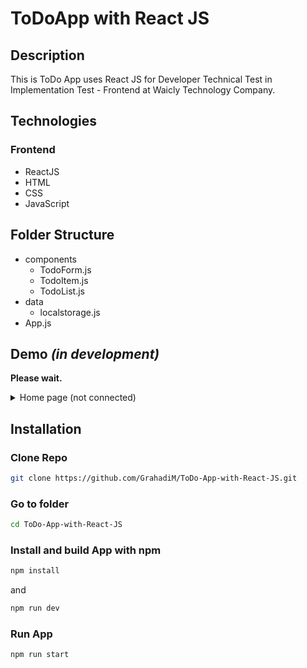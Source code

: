 # ToDoApp with React JS
## Description
This is ToDo App uses React JS for Developer Technical Test in Implementation Test - Frontend at Waicly Technology Company.

## Technologies
### Frontend
- ReactJS
- HTML
- CSS
- JavaScript

## Folder Structure
- components
  - TodoForm.js
  - TodoItem.js
  - TodoList.js  
- data
  - localstorage.js
- App.js

## Demo *(in development)*
<b>Please wait.</b>

<details>
	<summary>Home page (not connected)</summary>
	
![Home Not Logged In](public/assets/home_not_logged_in.png)
</details>

## Installation
### Clone Repo

```bash
git clone https://github.com/GrahadiM/ToDo-App-with-React-JS.git
```
### Go to folder

```bash
cd ToDo-App-with-React-JS
```
### Install and build App with npm

```bash
npm install
```
and
```bash
npm run dev
```
### Run App

```bash
npm run start
```
